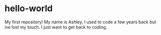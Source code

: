 # hello-world
My first repository!
My name is Ashley, I used to code a few years back but ive lost my touch. I just want to get back to coding.

